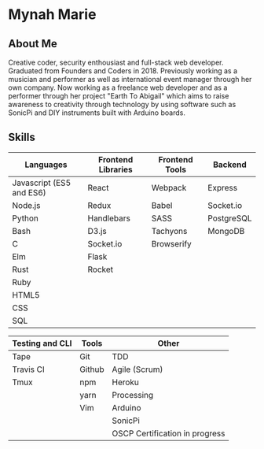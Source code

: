 # Mynah Marie

## About Me

Creative coder, security enthousiast and full-stack web developer. Graduated from Founders and Coders in 2018. Previously working as a musician and performer as well as international event manager through her own company. Now working as a freelance web developer and as a performer through her project "Earth To Abigail" which aims to raise awareness to creativity through technology by using software such as SonicPi and DIY instruments built with Arduino boards. 

## Skills

| Languages  | Frontend Libraries  | Frontend Tools   | Backend   |  
|   ---   |   ---   |   ---   |   ---   | 
| Javascript (ES5 and ES6)  | React | Webpack | Express |
| Node.js | Redux | Babel | Socket.io |
| Python  | Handlebars  | SASS  | PostgreSQL  |
| Bash  | D3.js |   Tachyons  | MongoDB |
| C   | Socket.io | Browserify  |
| Elm | Flask |
| Rust  | Rocket  |
| Ruby  |
| HTML5 |
| CSS |
| SQL |


| Testing and CLI   |   Tools   |   Other   |
|   ---   |   ---   |   ---   |
| Tape  | Git | TDD |
| Travis CI | Github  | Agile (Scrum) |
| Tmux | npm   | Heroku  | 
| | yarn  | Processing  |
| | Vim | Arduino |
| | | SonicPi |
| | | OSCP Certification in progress  |



